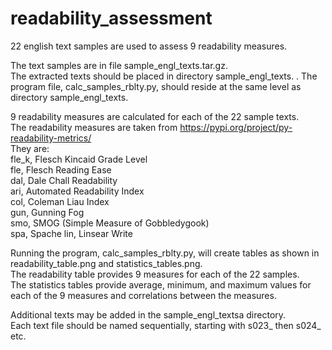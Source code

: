 # readability_assessment    
22 english text samples are used to assess 9 readability measures.    

The text samples are in file sample_engl_texts.tar.gz.    
The extracted texts should be placed in directory sample_engl_texts.
. 
The program file, calc_samples_rblty.py, should reside at the same level as directory sample_engl_texts.   

9 readability measures are calculated for each of the 22 sample texts.    
The readability measures are taken from https://pypi.org/project/py-readability-metrics/    
They are:    
fle_k,	Flesch Kincaid Grade Level    
fle,	Flesch Reading Ease    
dal,	Dale Chall Readability    
ari,	Automated Readability Index   
col,	Coleman Liau Index    
gun,	Gunning Fog    
smo,	SMOG (Simple Measure of Gobbledygook)    
spa,	Spache
lin,	Linsear Write    

Running the program, calc_samples_rblty.py, will create tables as shown in readability_table.png and statistics_tables.png.    
The readability table provides 9 measures for each of the 22 samples.    
The statistics tables provide average, minimum, and maximum values for each of the 9 measures and correlations between the measures.    

Additional texts may be added in the sample_engl_textsa directory.    
Each text file should be named sequentially, starting with s023_ then s024_ etc.    

